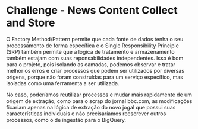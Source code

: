 # Challenge - News Content Collect and Store



O Factory Method/Pattern permite que cada fonte de dados tenha o seu processamento de forma específica e o Single Responsibility Principle (SRP) também permite que a lógica de tratamento e armazenamento também estajam com suas reponsabilidades independentes. Isso é bom para o projeto, pois isolando as camadas, podemos observar e tratar melhor os erros e criar processos que podem ser utilizados por diversas origens, porque não foram construídas para um serviço específico, mas isoladas como uma ferramenta a ser utilizada.

No caso, poderíamos reutilizar processos e mudar mais rapidamente de um origem de extração, como para o scrap do jornal bbc.com, as modificações ficariam apenas na lógica de extração do novo jogal que possui suas características individuais e não precisaríamos reescrever outros processos, como o de ingestão para o BigQuery.
